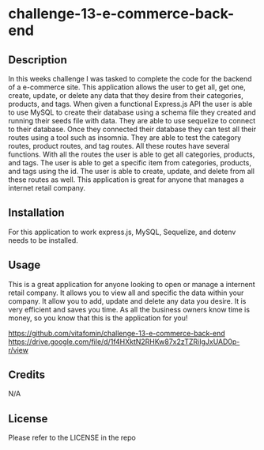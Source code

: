# challenge-13-e-commerce-back-end

## Description
  
  In this weeks challenge I was tasked to complete the code for the backend of a e-commerce site. This application allows the user to get all, get one, create, update, or delete any data that they desire from their categories, products, and tags. When given a functional Express.js API the user is able to use MySQL to create their database using a schema file they created and running their seeds file with data. They are able to use sequelize to connect to their database. Once they connected their database they can test all their routes using a tool such as insomnia. They are able to test the category routes, product routes, and tag routes. All these routes have several functions. With all the routes the user is able to get all categories, products, and tags. The user is able to get a specific item from categories, products, and tags using the id. The user is able to create, update, and delete from all these routes as well. This application is great for anyone that manages a internet retail company. 


## Installation

For this application to work express.js, MySQL, Sequelize, and dotenv needs to be installed. 

## Usage

This is a great application for anyone looking to open or manage a internent retail company. It allows you to view all and specific the data within your company. It allow you to add, update and delete any data you desire. It is very efficient and saves you time. As all the business owners know time is money, so you know that this is the application for you!

https://github.com/vitafomin/challenge-13-e-commerce-back-end
https://drive.google.com/file/d/1f4HXktN2RHKw87x2zTZRiIgJxUAD0p-r/view

## Credits

N/A

## License

Please refer to the LICENSE in the repo